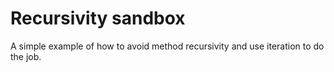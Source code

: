 # Recursivity sandbox

A simple example of how to avoid method recursivity and use iteration to do the job.
 